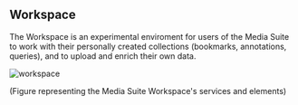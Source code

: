Workspace
---

The Workspace is an experimental enviroment for users of the Media Suite to work with their personally created collections (bookmarks, annotations, queries), and to upload and enrich their own data.

![workspace](/Users/liliana/Documents/projects/mediasuite-info/docs/_images/workspace.png)

(Figure representing the Media Suite Workspace's services and elements)